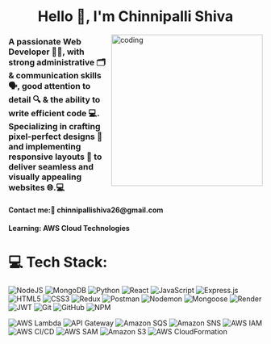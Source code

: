 

<h1 align="center">Hello 👋, I'm Chinnipalli Shiva</h1>
<img align="right" alt="coding" width="300"
    src="https://cdn.dribbble.com/users/1162077/screenshots/3848914/programmer.gif">
<h3>A passionate Web Developer 👨‍💻, with strong administrative
    🗂️ & communication skills 🗣️, good attention to detail 🔍 & the ability to write efficient code 💻. Specializing
    in crafting pixel-perfect designs 🎨 and implementing responsive layouts 📱 to deliver seamless and visually
    appealing websites 🌐.💻 </h3>

<h4>Contact me:📧 chinnipallishiva26@gmail.com</h4>
<h4>Learning: AWS Cloud Technologies</h4>

# 💻 Tech Stack:

![NodeJS](https://img.shields.io/badge/node.js-6DA55F?style=for-the-badge&logo=node.js&logoColor=white)
![MongoDB](https://img.shields.io/badge/MongoDB-%234ea94b.svg?style=for-the-badge&logo=mongodb&logoColor=white)
![Python](https://img.shields.io/badge/python-3670A0?style=for-the-badge&logo=python&logoColor=ffdd54)
![React](https://img.shields.io/badge/react-%2320232a.svg?style=for-the-badge&logo=react&logoColor=%2361DAFB)
![JavaScript](https://img.shields.io/badge/javascript-%23323330.svg?style=for-the-badge&logo=javascript&logoColor=%23F7DF1E)
![Express.js](https://img.shields.io/badge/express.js-%23404d59.svg?style=for-the-badge&logo=express&logoColor=%2361DAFB)
![HTML5](https://img.shields.io/badge/html5-%23E34F26.svg?style=for-the-badge&logo=html5&logoColor=white) 
![CSS3](https://img.shields.io/badge/css3-%231572B6.svg?style=for-the-badge&logo=css3&logoColor=white)
![Redux](https://img.shields.io/badge/redux-%23593d88.svg?style=for-the-badge&logo=redux&logoColor=white)
![Postman](https://img.shields.io/badge/Postman-FF6C37?style=for-the-badge&logo=postman&logoColor=white)
![Nodemon](https://img.shields.io/badge/NODEMON-%23323330.svg?style=for-the-badge&logo=nodemon&logoColor=%BBDEAD) <img
    src="https://img.shields.io/badge/Mongoose-%23880000.svg?&style=for-the-badge&logo=mongoose&logoColor=white"
    alt="Mongoose">
![Render](https://img.shields.io/badge/Render-%46E3B7.svg?style=for-the-badge&logo=render&logoColor=white)
![JWT](https://img.shields.io/badge/JWT-black?style=for-the-badge&logo=JSON%20web%20tokens)
![Git](https://img.shields.io/badge/git-%23F05033.svg?style=for-the-badge&logo=git&logoColor=white)
![GitHub](https://img.shields.io/badge/github-%23121011.svg?style=for-the-badge&logo=github&logoColor=white)
![NPM](https://img.shields.io/badge/NPM-%23CB3837.svg?style=for-the-badge&logo=npm&logoColor=white)

![AWS Lambda](https://img.shields.io/badge/AWS%20Lambda-%23FF9900.svg?style=for-the-badge&logo=amazon-aws&logoColor=white)
![API Gateway](https://img.shields.io/badge/AWS%20API%20Gateway-%23F0C200.svg?style=for-the-badge&logo=amazon-aws&logoColor=white)
![Amazon SQS](https://img.shields.io/badge/Amazon%20SQS-%230A66C2.svg?style=for-the-badge&logo=amazon-aws&logoColor=white)
![Amazon SNS](https://img.shields.io/badge/Amazon%20SNS-%23FF9900.svg?style=for-the-badge&logo=amazon-aws&logoColor=white)
![AWS IAM](https://img.shields.io/badge/AWS%20IAM-%230F66C2.svg?style=for-the-badge&logo=amazon-aws&logoColor=white)
![AWS CI/CD](https://img.shields.io/badge/AWS%20CI%2FCD-%231F9EFC.svg?style=for-the-badge&logo=amazon-aws&logoColor=white)
![AWS SAM](https://img.shields.io/badge/AWS%20SAM-%231F9EFC.svg?style=for-the-badge&logo=amazon-aws&logoColor=white)
![Amazon S3](https://img.shields.io/badge/Amazon%20S3-%234A90E2.svg?style=for-the-badge&logo=amazon-aws&logoColor=white)
![AWS CloudFormation](https://img.shields.io/badge/AWS%20CloudFormation-%231F9EFC.svg?style=for-the-badge&logo=amazon-aws&logoColor=white)
